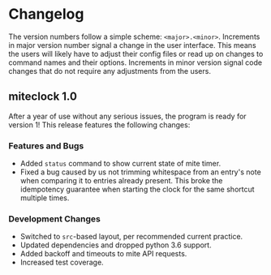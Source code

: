 # Changelog

The version numbers follow a simple scheme: `<major>.<minor>`. Increments in major
version number signal a change in the user interface. This means the users will likely
have to adjust their config files or read up on changes to command names and their
options. Increments in minor version signal code changes that do not require any
adjustments from the users.

## miteclock 1.0

After a year of use without any serious issues, the program is ready for version 1! This
release features the following changes:

### Features and Bugs

- Added `status` command to show current state of mite timer.
- Fixed a bug caused by us not trimming whitespace from an entry's note when comparing
  it to entries already present. This broke the idempotency guarantee when starting the
  clock for the same shortcut multiple times.

### Development Changes

- Switched to `src`-based layout, per recommended current practice.
- Updated dependencies and dropped python 3.6 support.
- Added backoff and timeouts to mite API requests.
- Increased test coverage.
